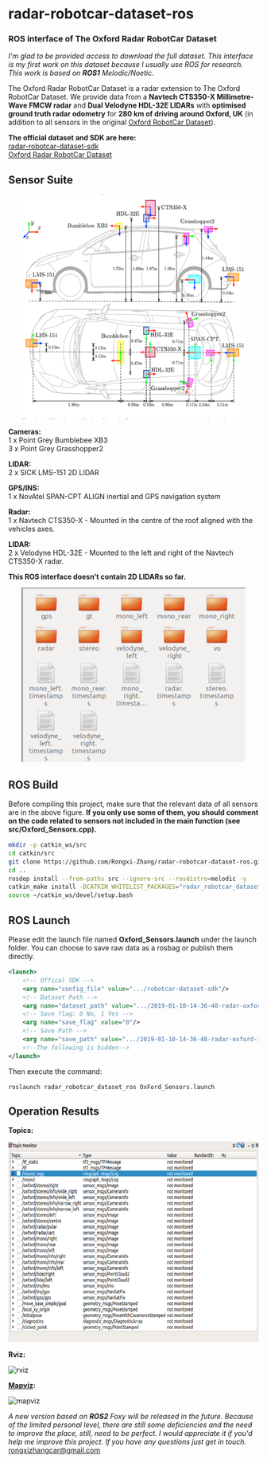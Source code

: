 # radar-robotcar-dataset-ros
### ROS interface of The Oxford Radar RobotCar Dataset

*I'm glad to be provided access to download the full dataset. This interface is my first work on this dataset because I usually use ROS for research. This work is based on **ROS1** Melodic/Noetic.*

The Oxford Radar RobotCar Dataset is a radar extension to The Oxford RobotCar Dataset. We provide data from a **Navtech CTS350-X Millimetre-Wave FMCW radar** and **Dual Velodyne HDL-32E LIDARs** with **optimised ground truth radar odometry** for **280 km of driving around Oxford, UK** (in addition to all sensors in the original [Oxford RobotCar Dataset](https://robotcar-dataset.robots.ox.ac.uk/)).  

**The official dataset and SDK are here:**  
[radar-robotcar-dataset-sdk](https://github.com/oxford-robotics-institute/radar-robotcar-dataset-sdk)  
[Oxford Radar RobotCar Dataset](https://oxford-robotics-institute.github.io/radar-robotcar-dataset/)

## Sensor Suite
<div align=center>
<img src = pictures/radar-robotcar.png width="450" height="450" />
</div>

**Cameras:**  
1 x Point Grey Bumblebee XB3  
3 x Point Grey Grasshopper2  

**LIDAR:**  
2 x SICK LMS-151 2D LIDAR  

**GPS/INS:**  
1 x NovAtel SPAN-CPT ALIGN inertial and GPS navigation system  

**Radar:**  
1 x Navtech CTS350-X - Mounted in the centre of the roof aligned with the vehicles axes.  

**LIDAR:**  
2 x Velodyne HDL-32E - Mounted to the left and right of the Navtech CTS350-X radar.

**This ROS interface doesn't contain 2D LIDARs so far.**

<div align=center>
<img src = pictures/dataset-directory.png width="450" height="350" />
</div>

## ROS Build

Before compiling this project, make sure that the relevant data of all sensors are in the above figure. **If you only use some of them, you should comment on the code related to sensors not included in the main function (see src/Oxford_Sensors.cpp).** 

```bash
mkdir -p catkin_ws/src
cd catkin/src
git clone https://github.com/Rongxi-Zhang/radar-robotcar-dataset-ros.git
cd ..
rosdep install --from-paths src --ignore-src --rosdistro=melodic -y
catkin_make install -DCATKIN_WHITELIST_PACKAGES="radar_robotcar_dataset_ros"
source ~/catkin_ws/devel/setup.bash
```

## ROS Launch

Please edit the launch file named **Oxford_Sensors.launch** under the launch folder. You can choose to save raw data as a rosbag or publish them directly. 

```xml
<launch>
    <!-- Offical SDK -->
    <arg name="config_file" value=".../robotcar-dataset-sdk"/>
    <!-- Dataset Path -->
    <arg name="dataset_path" value=".../2019-01-10-14-36-48-radar-oxford-10k-partial"/>
    <!-- Save flag: 0 No, 1 Yes -->
    <arg name="save_flag" value="0"/>
    <!-- Save Path -->
    <arg name="save_path" value=".../2019-01-10-14-36-48-radar-oxford-10k-partial.bag" />
	<!--The following is hidden-->
</launch>
```
Then execute the command: 
```shell
roslaunch radar_robotcar_dataset_ros OxFord_Sensors.launch
```

## Operation Results
**Topics:**

<img src = pictures/robotcar-monitor.png width="720" height="402" />



**Rviz:**

![rviz](pictures/robotcar-rviz.gif)



**[Mapviz](https://github.com/swri-robotics/mapviz):**

![mapviz](pictures/robotcar-mapviz.gif)



*A new version based on **ROS2** Foxy will be released in the future. Because of the limited personal level, there are still some deficiencies and the need to improve the place, still, need to be perfect. I would appreciate it if you'd help me improve this project. If you have any questions just get in touch.*
rongxizhangcar@gmail.com

